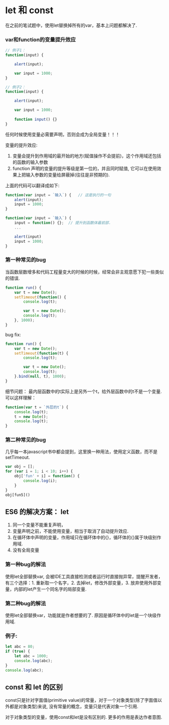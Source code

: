 # let 和 const

在之前的笔试题中，使用let替换掉所有的var，基本上问题都解决了.




### var和function的变量提升效应
```js
// 例子1：
function(input) {

    alert(input);

    var input = 1000;
}

// 例子2：
function(input) {

    alert(input);

    var input = 1000;
    
    function input() {}
}

```

任何时候使用变量必需要声明，否则会成为全局变量！！！

变量的提升效应:
1. 变量会提升到作用域的最开始的地方(赋值操作不会提前)，这个作用域还包括的函数的输入参数
2. function 声明的变量的提升等级是第一位的，并且同时赋值, 它可以在使用效果上把输入参数的变量给屏蔽掉(往往是非预期的).

上面的代码可以翻译成如下:
```js
function(var input = `输入`) {   // 这是执行的一句
    alert(input);
    input = 1000;
}

function(var input = `输入`) {  
    input = function() {};  // 提升到函数体最前部.
    ...

    alert(input)
    input = 1000;
} 

```

### 第一种常见的bug
当函数层数增多和代码工程量变大的时候的时候，经常会非主观意愿下犯一些类似的错误.

```js
function run() {
    var t = new Date();
    setTimeout(function() {
        console.log(t);

        var t = new Date();
        console.log(t);
    }, 1000);
}

```
bug fix:

```js
function run() {
    var t = new Date();
    setTimeout(function(t) {
        console.log(t);

        var t = new Date();
        console.log(t);
    }.bind(null, t), 1000);
}

```
细节问题： 最内层函数中的t实际上是另外一个t，给外层函数中的t不是一个变量.
可以这样理解：
```js
function(var t = `外层的t`) {
    console.log(t);
    t = new Date();
    console.log(t);
}

```

### 第二种常见的bug
几乎每一本javascript书中都会提到，这里换一种用法，使用定义函数，而不是setTimeout.

```js
var obj = [];
for (var i = 1; i < 10; i++) {
    obj['fun' + i] = function() {
        console.log(i);
    }
}
obj[fun5]()

```


## ES6 的解决方案： let
1. 同一个变量不能重复声明，
2. 变量声明之前，不能使用变量，相当于取消了自动提升效应.
3. 在循环体中声明的变量，作用域只在循环体中的{}，循环体的{}属于块级别作用域.
4. 没有全局变量

### 第一种bug的解法
使用let全部替换var, 会被IDE工具直接检测或者运行时直接抛异常，提醒开发者，有三个选择：1. 重新取一个名字，2. 去掉let，修改外部变量，3. 放弃使用外部变量，内部的let产生一个同名字的局部变量.

### 第二种bug的解法
使用let全部替换var，功能就是作者想要的了.
原因是循环体中的let是一个块级作用域.

### 例子:
```js
let abc = 80;
if (true) {
    let abc = 1000;
    console.log(abc);
}
console.log(abc);
```



## const 和 let 的区别

const只是针对字面值(primitive value)的常量，对于一个对象类型(除了字面值以外都是对象类型)来说, 没有常量的概念，变量只是代表对象一个引用.

对于对象类型的变量，使用const和let是没有区别的. 更多的作用是表达作者意图.